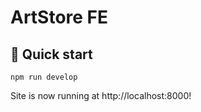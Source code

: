 # ArtStore FE

## 🚀 Quick start

```shell
npm run develop
```

Site is now running at http://localhost:8000!
